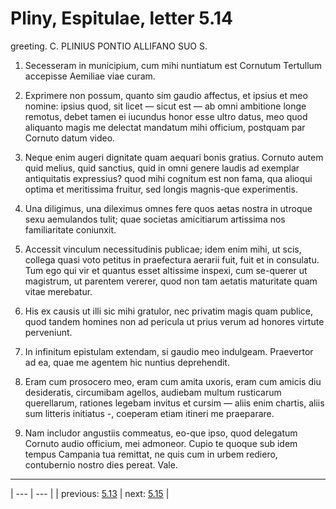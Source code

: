 # Pliny, Espitulae, letter 5.14

greeting. C. PLINIUS PONTIO ALLIFANO SUO S.



1. Secesseram in municipium, cum mihi nuntiatum est Cornutum Tertullum accepisse Aemiliae viae curam.



2. Exprimere non possum, quanto sim gaudio affectus, et ipsius et meo nomine: ipsius quod, sit licet — sicut est — ab omni ambitione longe remotus, debet tamen ei iucundus honor esse ultro datus, meo quod aliquanto magis me delectat mandatum mihi officium, postquam par Cornuto datum video.



3. Neque enim augeri dignitate quam aequari bonis gratius. Cornuto autem quid melius, quid sanctius, quid in omni genere laudis ad exemplar antiquitatis expressius? quod mihi cognitum est non fama, qua alioqui optima et meritissima fruitur, sed longis magnis-que experimentis.



4. Una diligimus, una dileximus omnes fere quos aetas nostra in utroque sexu aemulandos tulit; quae societas amicitiarum artissima nos familiaritate coniunxit.



5. Accessit vinculum necessitudinis publicae; idem enim mihi, ut scis, collega quasi voto petitus in praefectura aerarii fuit, fuit et in consulatu. Tum ego qui vir et quantus esset altissime inspexi, cum se-querer ut magistrum, ut parentem vererer, quod non tam aetatis maturitate quam vitae merebatur.



6. His ex causis ut illi sic mihi gratulor, nec privatim magis quam publice, quod tandem homines non ad pericula ut prius verum ad honores virtute perveniunt.



7. In infinitum epistulam extendam, si gaudio meo indulgeam. Praevertor ad ea, quae me agentem hic nuntius deprehendit.



8. Eram cum prosocero meo, eram cum amita uxoris, eram cum amicis diu desideratis, circumibam agellos, audiebam multum rusticarum querellarum, rationes legebam invitus et cursim — aliis enim chartis, aliis sum litteris initiatus -, coeperam etiam itineri me praeparare.



9. Nam includor angustiis commeatus, eo-que ipso, quod delegatum Cornuto audio officium, mei admoneor. Cupio te quoque sub idem tempus Campania tua remittat, ne quis cum in urbem rediero, contubernio nostro dies pereat. Vale.



---

| --- | --- |
| previous: [5.13](../5.13/) | next: [5.15](../5.15/) |
